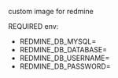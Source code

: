 custom image for redmine

REQUIRED env:
- REDMINE_DB_MYSQL=
- REDMINE_DB_DATABASE=
- REDMINE_DB_USERNAME=
- REDMINE_DB_PASSWORD=
